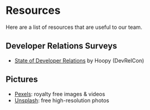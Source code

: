 # Resources

Here are a list of resources that are useful to our team.

## Developer Relations Surveys
- [State of Developer Relations](https://www.stateofdeveloperrelations.com/) by Hoopy (DevRelCon)

## Pictures

- [Pexels](https://www.pexels.com/): royalty free images & videos
- [Unsplash](https://unsplash.com): free high-resolution photos
